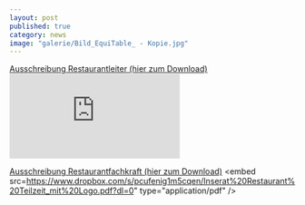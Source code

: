 ```yaml
---
layout: post
published: true
category: news
image: "galerie/Bild_EquiTable_ - Kopie.jpg"
---
```


<a href="https://www.dropbox.com/s/o7fyofe3mclfoss/Inserat%20Restaurantleiter_mit%20Logo.pdf?dl=1">Ausschreibung Restaurantleiter (hier zum Download)</a>
<object data="https://www.dropbox.com/s/o7fyofe3mclfoss/Inserat%20Restaurantleiter_mit%20Logo.pdf?dl=1" type="application/pdf" class="col-md-11">
<embed src="https://www.dropbox.com/s/o7fyofe3mclfoss/Inserat%20Restaurantleiter_mit%20Logo.pdf?dl=1"  type="application/pdf" />
</object>


<a href="https://www.dropbox.com/s/pcufenig1m5cqen/Inserat%20Restaurant%20Teilzeit_mit%20Logo.pdf?dl=0">Ausschreibung Restaurantfachkraft (hier zum Download)</a>
<object data="https://www.dropbox.com/s/pcufenig1m5cqen/Inserat%20Restaurant%20Teilzeit_mit%20Logo.pdf?dl=0" type="application/pdf" class="col-md-11">
<embed src=https://www.dropbox.com/s/pcufenig1m5cqen/Inserat%20Restaurant%20Teilzeit_mit%20Logo.pdf?dl=0"  type="application/pdf" />
</object>